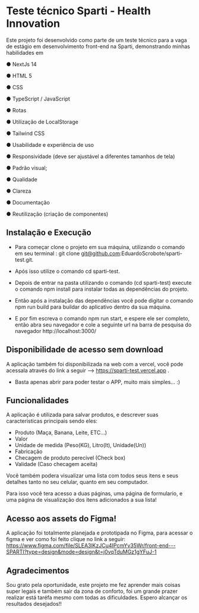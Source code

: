 
# Teste técnico Sparti - Health Innovation

Este projeto foi desenvolvido como parte de um teste técnico para a vaga de estágio em desenvolvimento front-end na Sparti, demonstrando minhas habilidades em

● NextJs 14

● HTML 5

● CSS

● TypeScript / JavaScript

● Rotas

● Utilização de LocalStorage

● Tailwind CSS

● Usabilidade e experiência de uso

● Responsividade (deve ser ajustável a diferentes tamanhos de tela)

● Padrão visual;

● Qualidade

● Clareza

● Documentação

● Reutilização (criação de componentes) 




## Instalação e Execução

- Para começar clone o projeto em sua máquina, utilizando o comando em seu terminal : 
    git clone git@github.com:EduardoScrobote/sparti-test.git.

- Após isso utilize o comando cd sparti-test.
- Depois de entrar na pasta utilizando o comando (cd sparti-test) execute o comando
    npm install para instalar todas as dependências do projeto.
- Então após a instalação das dependências você pode digitar o comando npm run build para buildar do aplicativo dentro da sua máquina.
- E por fim escreva o comando npm run start, e espere ele ser completo, então abra seu navegador e cole a seguinte url na barra de pesquisa do navegador http://localhost:3000/


## Disponibilidade de acesso sem download

A aplicação também foi disponibilizada na web com a vercel, você pode acessala através do link a seguir --> https://sparti-test.vercel.app .

- Basta apenas abrir para poder testar o APP, muito mais simples... :)
## Funcionalidades

A aplicação é utilizada para salvar produtos, e descrever suas caracteristicas principais sendo eles: 

- Produto (Maça, Banana, Leite, ETC...)
- Valor
- Unidade de medida (Peso(KG), Litro(lt), Unidade(Un))
- Fabricação
- Checagem de produto perecivel (Check box)
- Validade (Caso checagem aceita)

Você também podera visualizar uma lista com todos seus itens e seus detalhes tanto no seu celular, quanto em seu computador.

Para isso você tera acesso a duas páginas, uma página de formulario, e uma página de visualização dos itens adicionados a sua lista!

## Acesso aos assets do Figma!

A aplicação foi totalmente planejada e prototipada no Figma, para acessar o figma e ver como foi feito clique no link a seguir: https://www.figma.com/file/SLEA3lKzJCu4IPcmYv35Wr/front-end---SPARTI?type=design&mode=design&t=j0vqTduMGz1gYFuJ-1


## Agradecimentos

Sou grato pela oportunidade, este projeto me fez aprender mais coisas super legais e também sair da zona de conforto, foi um grande prazer realizar está taréfa mesmo com todas as dificuldades. Espero alcançar os resultados desejados!!
